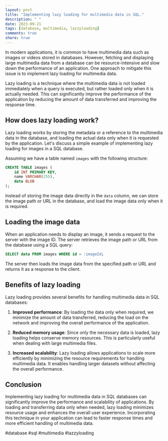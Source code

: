 ```yaml
---
layout: post
title: "Implementing lazy loading for multimedia data in SQL."
description: " "
date: 2023-09-21
tags: [database, multimedia, lazzyloading]
comments: true
share: true
---
```


In modern applications, it is common to have multimedia data such as images or videos stored in databases. However, fetching and displaying large multimedia data from a database can be resource-intensive and slow down the performance of an application. One approach to mitigate this issue is to implement lazy loading for multimedia data.

Lazy loading is a technique where the multimedia data is not loaded immediately when a query is executed, but rather loaded only when it is actually needed. This can significantly improve the performance of the application by reducing the amount of data transferred and improving the response time.

## How does lazy loading work?

Lazy loading works by storing the metadata or a reference to the multimedia data in the database, and loading the actual data only when it is requested by the application. Let's discuss a simple example of implementing lazy loading for images in a SQL database.

Assuming we have a table named `images` with the following structure:

```sql
CREATE TABLE images (
    id INT PRIMARY KEY,
    name VARCHAR(255),
    data BLOB
);
```

Instead of storing the image data directly in the `data` column, we can store the image path or URL in the database, and load the image data only when it is required.

## Loading the image data

When an application needs to display an image, it sends a request to the server with the image ID. The server retrieves the image path or URL from the database using a SQL query:

```sql
SELECT data FROM images WHERE id = :imageId;
```

The server then loads the image data from the specified path or URL and returns it as a response to the client.

## Benefits of lazy loading

Lazy loading provides several benefits for handling multimedia data in SQL databases:

1. **Improved performance**: By loading the data only when required, we minimize the amount of data transferred, reducing the load on the network and improving the overall performance of the application.

2. **Reduced memory usage**: Since only the necessary data is loaded, lazy loading helps conserve memory resources. This is particularly useful when dealing with large multimedia files.

3. **Increased scalability**: Lazy loading allows applications to scale more efficiently by minimizing the resource requirements for handling multimedia data. It enables handling larger datasets without affecting the overall performance.

## Conclusion

Implementing lazy loading for multimedia data in SQL databases can significantly improve the performance and scalability of applications. By loading and transferring data only when needed, lazy loading minimizes resource usage and enhances the overall user experience. Incorporating this technique in your application can lead to faster response times and more efficient handling of multimedia data.

#database #sql #multimedia #lazzyloading